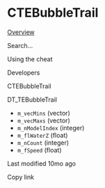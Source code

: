 # CTEBubbleTrail



[Overview](broken-reference)

Search…



Using the cheat



Developers



CTEBubbleTrail

DT\_TEBubbleTrail

* `m_vecMins` (vector)
* `m_vecMaxs` (vector)
* `m_nModelIndex` (integer)
* `m_flWaterZ` (float)
* `m_nCount` (integer)
* `m_fSpeed` (float)



Last modified 10mo ago

Copy link
